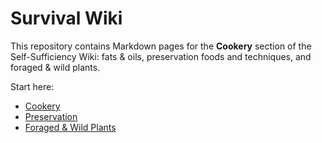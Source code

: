 # Survival Wiki

This repository contains Markdown pages for the **Cookery** section of the Self-Sufficiency Wiki: fats & oils, preservation foods and techniques, and foraged & wild plants.

Start here:  
- [Cookery](cookery.md)  
- [Preservation](preservation.md)  
- [Foraged & Wild Plants](plants_foraging.md)

